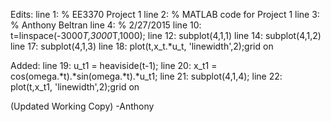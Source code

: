 Edits:	line 1: 	% EE3370 Project 1
	line 2:  	% MATLAB code for Project 1
	line 3: 	% Anthony Beltran
	line 4:  	% 2/27/2015
	line 10:  	t=linspace(-3000*T,3000*T,1000);
	line 12:	subplot(4,1,1)
	line 14:	subplot(4,1,2)
	line 17:	subplot(4,1,3)
	line 18: 	plot(t,x_t.*u_t, 'linewidth',2);grid on


Added:	line 19:	u_t1 = heaviside(t-1);
	line 20:	x_t1 = cos(omega.*t).*sin(omega.*t).*u_t1;
	line 21:	subplot(4,1,4);
	line 22:	plot(t,x_t1, 'linewidth',2);grid on

(Updated Working Copy)  -Anthony
